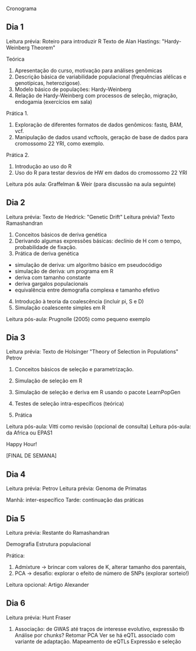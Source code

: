 Cronograma


## Dia 1

Leitura prévia:
Roteiro para introduzir R
Texto de Alan Hastings: "Hardy-Weinberg Theorem"

Teórica

1. Apresentação do curso, motivação para análises genômicas
2. Descrição básica de variabilidade populacional (frequências alélicas e genotípicas, heterozigose).
3. Modelo básico de populações: Hardy-Weinberg
4. Relação de Hardy-Weinberg com processos de seleção, migração, endogamia (exercícios em sala)

Prática 1.

1. Exploração de diferentes formatos de dados genômicos: fastq, BAM, vcf.
2. Manipulação de dados usand vcftools, geração de base de dados para cromossomo 22 YRI, como exemplo.

Prática 2.

1. Introdução ao uso do R
2. Uso do R para testar desvios de HW em dados do cromossomo 22 YRI

Leitura pós aula: Graffelman & Weir (para discussão na aula seguinte)

## Dia 2

Leitura prévia: Texto de Hedrick: "Genetic Drift"
Leitura prévia? Texto Ramashandran

1. Conceitos básicos de deriva genética
2. Derivando algumas expressões básicas: declínio de H com o tempo, probabilidade de fixação.
3. Prática de deriva genética
  - simulação de deriva: um algoritmo básico em pseudocódigo
  - simulação de deriva: um programa em R
  - deriva com tamanho constante
  - deriva gargalos populacionais
  - equivalência entre demografia complexa e tamanho efetivo
 
 4. Introdução à teoria da coalescência (incluir pi, S e D)
 5. Simulação coalescente simples em R
 
 Leitura pós-aula: Prugnolle (2005) como pequeno exemplo

## Dia 3

Leitura prévia: Texto de Holsinger "Theory of Selection in Populations"
Petrov

1. Conceitos básicos de seleção e parametrização.
2. Simulação de seleção em R
3. Simulação de seleção e deriva em R usando o pacote LearnPopGen

4. Testes de seleção intra-específicos (teórica)
5. Prática

Leitura pós-aula: Vitti como revisão (opcional de consulta)
Leitura pós-aula: da Africa ou EPAS1

Happy Hour!

[FINAL DE SEMANA]

## Dia 4
Leitura prévia: Petrov
Leitura prévia: Genoma de Primatas 

Manhã: inter-específico
Tarde: continuação das práticas

## Dia 5

Leitura prévia: Restante do Ramashandran

Demografia
Estrutura populacional

Prática:
1. Admixture -> brincar com valores de K, alterar tamanho dos parentais, 
2. PCA -> desafio: explorar o efeito de número de SNPs (explorar sorteio!)

Leitura opcional: Artigo Alexander

## Dia 6

Leitura prévia: Hunt Fraser 

1. Associação: de GWAS até traços de interesse evolutivo, expressão tb
Análise por chunks?
Retomar PCA
Ver se há eQTL associado com variante de adaptação.
Mapeamento de eQTLs
Expressão e seleção

